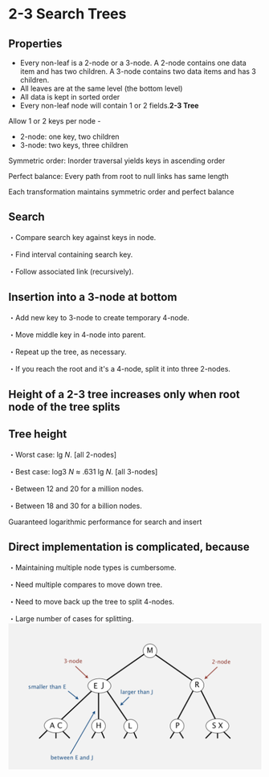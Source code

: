 # 2-3 Search Trees

## Properties

- Every non-leaf is a 2-node or a 3-node. A 2-node contains one data item and has two children. A 3-node contains two data items and has 3 children.
- All leaves are at the same level (the bottom level)
- All data is kept in sorted order
- Every non-leaf node will contain 1 or 2 fields.**2-3 Tree**

Allow 1 or 2 keys per node -

- 2-node: one key, two children
- 3-node: two keys, three children

Symmetric order: Inorder traversal yields keys in ascending order

Perfect balance: Every path from root to null links has same length

Each transformation maintains symmetric order and perfect balance

## Search

・Compare search key against keys in node.

・Find interval containing search key.

・Follow associated link (recursively).

## Insertion into a 3-node at bottom

・Add new key to 3-node to create temporary 4-node.

・Move middle key in 4-node into parent.

・Repeat up the tree, as necessary.

・If you reach the root and it's a 4-node, split it into three 2-nodes.

## Height of a 2-3 tree increases only when root node of the tree splits

## Tree height

・Worst case: lg *N*. [all 2-nodes]

・Best case: log3 *N* ≈ .631 lg *N*. [all 3-nodes]

・Between 12 and 20 for a million nodes.

・Between 18 and 30 for a billion nodes.

Guaranteed logarithmic performance for search and insert

## Direct implementation is complicated, because

・Maintaining multiple node types is cumbersome.

・Need multiple compares to move down tree.

・Need to move back up the tree to split 4-nodes.

・Large number of cases for splitting.
![image](media/2-3-Search-Trees-image1.png)
